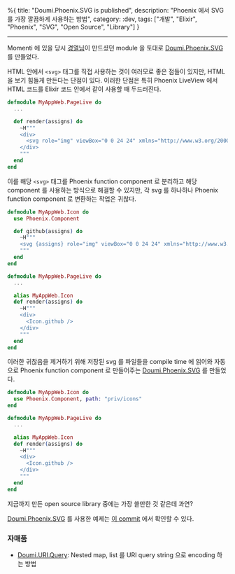 %{
title: "Doumi.Phoenix.SVG is published",
description: "Phoenix 에서 SVG 를 가장 깔끔하게 사용하는 방법",
category: :dev,
tags: ["개발", "Elixir", "Phoenix", "SVG", "Open Source", "Library"]
}

---

Momenti 에 있을 당시 [경열님](https://github.com/chitacan)이 만드셨던 module 을 토대로 [Doumi.Phoenix.SVG]를 만들었다.

HTML 안에서 `<svg>` 태그를 직접 사용하는 것이 여러모로 좋은 점들이 있지만, HTML 을 보기 힘들게 만든다는 단점이 있다. 이러한 단점은 특히 Phoenix LiveView 에서 HTML 코드를 Elixir 코드 안에서 같이 사용할 때 두드러진다.

```elixir
defmodule MyAppWeb.PageLive do
  ...

  def render(assigns) do
    ~H"""
    <div>
      <svg role="img" viewBox="0 0 24 24" xmlns="http://www.w3.org/2000/svg"><title>Elixir</title><path d="M19.793 16.575c0 3.752-2.927 7.426-7.743 7.426-5.249 0-7.843-3.71-7.843-8.29 0-5.21 3.892-12.952 8-15.647a.397.397 0 0 1 .61.371 9.716 9.716 0 0 0 1.694 6.518c.522.795 1.092 1.478 1.763 2.352.94 1.227 1.637 1.906 2.644 3.842l.015.028a7.107 7.107 0 0 1 .86 3.4z"/></svg>
    </div>
    """
  end
end
```

이를 해당 `<svg>` 태그를 Phoenix function component 로 분리하고 해당 component 를 사용하는 방식으로 해결할 수 있지만, 각 svg 를 하나하나 Phoenix function component 로 변환하는 작업은 귀찮다.

```elixir
defmodule MyAppWeb.Icon do
  use Phoenix.Component

  def github(assigns) do
    ~H"""
    <svg {assigns} role="img" viewBox="0 0 24 24" xmlns="http://www.w3.org/2000/svg"><title>Elixir</title><path d="M19.793 16.575c0 3.752-2.927 7.426-7.743 7.426-5.249 0-7.843-3.71-7.843-8.29 0-5.21 3.892-12.952 8-15.647a.397.397 0 0 1 .61.371 9.716 9.716 0 0 0 1.694 6.518c.522.795 1.092 1.478 1.763 2.352.94 1.227 1.637 1.906 2.644 3.842l.015.028a7.107 7.107 0 0 1 .86 3.4z"/></svg>
    """
  end
end

defmodule MyAppWeb.PageLive do
  ...

  alias MyAppWeb.Icon
  def render(assigns) do
    ~H"""
    <div>
      <Icon.github />
    </div>
    """
  end
end
```

이러한 귀찮음을 제거하기 위해 저장된 svg 를 파일들을 compile time 에 읽어와 자동으로 Phoenix function component 로 만들어주는 [Doumi.Phoenix.SVG] 를 만들었다.

```elixir
defmodule MyAppWeb.Icon do
  use Phoenix.Component, path: "priv/icons"
end

defmodule MyAppWeb.PageLive do
  ...

  alias MyAppWeb.Icon
  def render(assigns) do
    ~H"""
    <div>
      <Icon.github />
    </div>
    """
  end
end
```

지금까지 만든 open source library 중에는 가장 쓸만한 것 같은데 과연?

[Doumi.Phoenix.SVG] 를 사용한 예제는 [이 commit](https://github.com/nallwhy/json_corp/commit/80fd9d40104d811de26d6abc5adc20a9911d241d) 에서 확인할 수 있다.

### 자매품

- [Doumi.URI.Query](./doumi_uri_query_is_published): Nested map, list 를 URI query string 으로 encoding 하는 방법

[Doumi.Phoenix.SVG]: https://github.com/nallwhy/doumi_phoenix_svg
